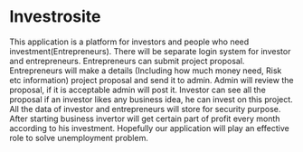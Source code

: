 # Investrosite
This application is a platform for investors and people who need investment(Entrepreneurs). There will be separate login system for investor and entrepreneurs. Entrepreneurs can submit project proposal. Entrepreneurs will make a details (Including how much money need, Risk etc information) project proposal and send it to admin. Admin will review the proposal, if it is acceptable admin will post it. Investor can see all the proposal if an investor likes any business idea, he can invest on this project. All the data of investor and entrepreneurs will store for security purpose. After starting business invertor will get certain part of profit every month according to his investment. Hopefully our application will play an effective role to solve unemployment problem.
